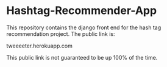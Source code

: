 Hashtag-Recommender-App
=======================

This repository contains the django front end for the hash tag recommendation project. The public link is:

tweeeeter.herokuapp.com

This public link is not guaranteed to be up 100% of the time. 
